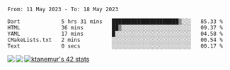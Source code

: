 <!--START_SECTION:waka-->

```text
From: 11 May 2023 - To: 18 May 2023

Dart             5 hrs 31 mins   █████████████████████▒░░░   85.33 %
HTML             36 mins         ██▒░░░░░░░░░░░░░░░░░░░░░░   09.37 %
YAML             17 mins         █░░░░░░░░░░░░░░░░░░░░░░░░   04.58 %
CMakeLists.txt   2 mins          ░░░░░░░░░░░░░░░░░░░░░░░░░   00.54 %
Text             0 secs          ░░░░░░░░░░░░░░░░░░░░░░░░░   00.17 %
```

<!--END_SECTION:waka-->
<a href="https://github.com/anuraghazra/github-readme-stats">
  <img align="left" src="https://github-readme-stats.vercel.app/api?username=Tanesan&count_private=true&show_icons=true" />
<img align="left" src="https://github-readme-stats.vercel.app/api/top-langs/?username=Tanesan" />
</a>

[![ktanemur's 42 stats](https://badge42.vercel.app/api/v2/cl1wslf6s002109l771rng2w8/stats?cursusId=21&coalitionId=62)](https://github.com/JaeSeoKim/badge42)
